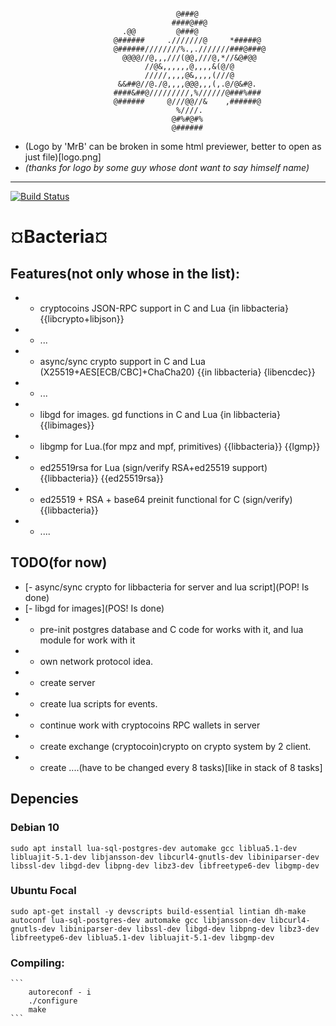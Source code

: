 ```                                                                                
                                                                                
                                     @###@                                      
                                    ####@##@                                    
                         .@@         @###@                                      
                       @######     .///////@     *#####@                        
                       @######////////%.,.///////###@###@                       
                         @@@@//@,,,///(@@,///@,*//&@#@@                         
                              //@&,,,,,,@,,,,&(@/@                              
                              /////,,,,@&,,,,(///@                              
                        &&##@//@./@,,,,@@@,,,(,.@/@&#@.                         
                       ####&##@/////////,%//////@###%###                        
                       @######     @///@@//&    ,######@                        
                                     %////.                                     
                                    @#%#@#%                                     
                                    @######                                     
```                                                                                
                                                                                
 * (Logo by 'MrB' can be broken in some html previewer, better to open as just file)[logo.png]
 * <em>(thanks for logo by some guy whose dont want to say himself name)</em>
--------------------------------------------------
[![Build Status](https://travis-ci.com/wipedlifepotato/bacteria.svg?branch=master)](https://travis-ci.com/wipedlifepotato/bacteria)

# ¤Bacteria¤

## Features(not only whose in the list):
*	- cryptocoins JSON-RPC support in C and Lua {in libbacteria} {{libcrypto+libjson}}
*	- ...
*	- async/sync crypto support in C and Lua (X25519+AES[ECB/CBC]+ChaCha20) {{in libbacteria} {libencdec}}
*	- ...
*	- libgd for images. gd functions in C and Lua {in libbacteria} {{libimages}}
*	- libgmp for Lua.(for mpz and mpf, primitives) {{libbacteria}} {{lgmp}}
*	- ed25519rsa for Lua (sign/verify RSA+ed25519 support) {{libbacteria}} {{ed25519rsa}} 
*	- ed25519 + RSA + base64 preinit functional for C (sign/verify) {{libbacteria}} 
*	- ....


## TODO(for now)
 *	[- async/sync crypto for libbacteria for server and lua script](POP! Is done)
 *	[- libgd for images](POS! Is done)
 *	- pre-init postgres database and C code for works with it, and lua module for work with it
 *	- own network protocol idea.
 *	- create server
 *	- create lua scripts for events.
 *	- continue work with cryptocoins RPC wallets in server
 *	- create exchange (cryptocoin)crypto on crypto system by 2 client.
 *	- create ....(have to be changed every 8 tasks)[like in stack of 8 tasks]
	
## Depencies

### Debian 10

   `sudo apt install lua-sql-postgres-dev automake gcc liblua5.1-dev libluajit-5.1-dev libjansson-dev libcurl4-gnutls-dev libiniparser-dev libssl-dev libgd-dev libpng-dev libz3-dev libfreetype6-dev libgmp-dev`

### Ubuntu Focal
  `sudo apt-get install -y devscripts build-essential lintian dh-make autoconf lua-sql-postgres-dev automake gcc libjansson-dev libcurl4-gnutls-dev libiniparser-dev libssl-dev libgd-dev libpng-dev libz3-dev libfreetype6-dev liblua5.1-dev libluajit-5.1-dev libgmp-dev`

### Compiling:
	```
		autoreconf - i
		./configure
		make
	```
